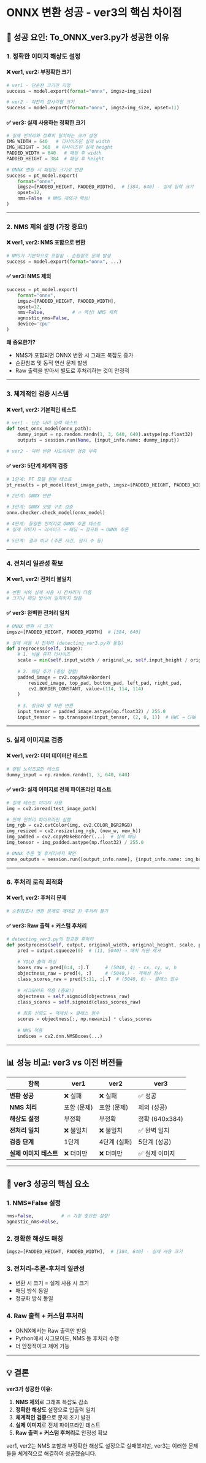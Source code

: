 # ONNX 변환 성공 - ver3의 핵심 차이점

## 🚀 성공 요인: To_ONNX_ver3.py가 성공한 이유

### 1. **정확한 이미지 해상도 설정**

#### ❌ ver1, ver2: 부정확한 크기
```python
# ver1 - 단순한 크기만 지정
success = model.export(format="onnx", imgsz=img_size)

# ver2 - 여전히 정사각형 크기
success = model.export(format="onnx", imgsz=img_size, opset=11)
```

#### ✅ ver3: 실제 사용하는 정확한 크기
```python
# 실제 전처리와 정확히 일치하는 크기 설정
IMG_WIDTH = 640   # 리사이즈된 실제 width
IMG_HEIGHT = 360  # 리사이즈된 실제 height
PADDED_WIDTH = 640   # 패딩 후 width
PADDED_HEIGHT = 384  # 패딩 후 height

# ONNX 변환 시 패딩된 크기로 변환
success = pt_model.export(
    format="onnx",
    imgsz=[PADDED_HEIGHT, PADDED_WIDTH],  # [384, 640] - 실제 입력 크기
    opset=12,
    nms=False  # NMS 제외가 핵심!
)
```

---

### 2. **NMS 제외 설정 (가장 중요!)**

#### ❌ ver1, ver2: NMS 포함으로 변환
```python
# NMS가 기본적으로 포함됨 - 순환참조 문제 발생
success = model.export(format="onnx", ...)
```

#### ✅ ver3: NMS 제외
```python
success = pt_model.export(
    format="onnx",
    imgsz=[PADDED_HEIGHT, PADDED_WIDTH],
    opset=12,
    nms=False,          # 🔥 핵심! NMS 제외
    agnostic_nms=False,
    device='cpu'
)
```

**왜 중요한가?**
- NMS가 포함되면 ONNX 변환 시 그래프 복잡도 증가
- 순환참조 및 동적 연산 문제 발생
- Raw 출력을 받아서 별도로 후처리하는 것이 안정적

---

### 3. **체계적인 검증 시스템**

#### ❌ ver1, ver2: 기본적인 테스트
```python
# ver1 - 단순 더미 입력 테스트
def test_onnx_model(onnx_path):
    dummy_input = np.random.randn(1, 3, 640, 640).astype(np.float32)
    outputs = session.run(None, {input_info.name: dummy_input})

# ver2 - 여러 변환 시도하지만 검증 부족
```

#### ✅ ver3: 5단계 체계적 검증
```python
# 1단계: PT 모델 원본 테스트
pt_results = pt_model(test_image_path, imgsz=[PADDED_HEIGHT, PADDED_WIDTH])

# 2단계: ONNX 변환

# 3단계: ONNX 모델 구조 검증
onnx.checker.check_model(onnx_model)

# 4단계: 동일한 전처리로 ONNX 추론 테스트
# 실제 이미지 → 리사이즈 → 패딩 → 정규화 → ONNX 추론

# 5단계: 결과 비교 (추론 시간, 탐지 수 등)
```

---

### 4. **전처리 일관성 확보**

#### ❌ ver1, ver2: 전처리 불일치
```python
# 변환 시와 실제 사용 시 전처리가 다름
# 크기나 패딩 방식이 일치하지 않음
```

#### ✅ ver3: 완벽한 전처리 일치
```python
# ONNX 변환 시 크기
imgsz=[PADDED_HEIGHT, PADDED_WIDTH]  # [384, 640]

# 실제 사용 시 전처리 (detecting_ver3.py와 동일)
def preprocess(self, image):
    # 1. 비율 유지 리사이즈
    scale = min(self.input_width / original_w, self.input_height / original_h)
    
    # 2. 패딩 추가 (중앙 정렬)
    padded_image = cv2.copyMakeBorder(
        resized_image, top_pad, bottom_pad, left_pad, right_pad,
        cv2.BORDER_CONSTANT, value=(114, 114, 114)
    )
    
    # 3. 정규화 및 차원 변환
    input_tensor = padded_image.astype(np.float32) / 255.0
    input_tensor = np.transpose(input_tensor, (2, 0, 1))  # HWC → CHW
```

---

### 5. **실제 이미지로 검증**

#### ❌ ver1, ver2: 더미 데이터만 테스트
```python
# 랜덤 노이즈로만 테스트
dummy_input = np.random.randn(1, 3, 640, 640)
```

#### ✅ ver3: 실제 이미지로 전체 파이프라인 테스트
```python
# 실제 테스트 이미지 사용
img = cv2.imread(test_image_path)

# 전체 전처리 파이프라인 실행
img_rgb = cv2.cvtColor(img, cv2.COLOR_BGR2RGB)
img_resized = cv2.resize(img_rgb, (new_w, new_h))
img_padded = cv2.copyMakeBorder(...)  # 실제 패딩
img_tensor = img_padded.astype(np.float32) / 255.0

# ONNX 추론 및 후처리까지 확인
onnx_outputs = session.run([output_info.name], {input_info.name: img_batch})
```

---

### 6. **후처리 로직 최적화**

#### ❌ ver1, ver2: 후처리 문제
```python
# 순환참조나 변환 문제로 제대로 된 후처리 불가
```

#### ✅ ver3: Raw 출력 + 커스텀 후처리
```python
# detecting_ver3.py의 정교한 후처리
def postprocess(self, output, original_width, original_height, scale, padding):
    pred = output.squeeze(0)  # (11, 5040) → 배치 차원 제거
    
    # YOLO 출력 파싱
    boxes_raw = pred[0:4, :].T      # (5040, 4) - cx, cy, w, h
    objectness_raw = pred[4, :]     # (5040,) - 객체성 점수
    class_scores_raw = pred[5:11, :].T  # (5040, 6) - 클래스 점수
    
    # 시그모이드 적용 (중요!)
    objectness = self.sigmoid(objectness_raw)
    class_scores = self.sigmoid(class_scores_raw)
    
    # 최종 신뢰도 = 객체성 × 클래스 점수
    scores = objectness[:, np.newaxis] * class_scores
    
    # NMS 적용
    indices = cv2.dnn.NMSBoxes(...)
```

---

## 📊 성능 비교: ver3 vs 이전 버전들

| 항목 | ver1 | ver2 | ver3 |
|------|------|------|------|
| **변환 성공** | ❌ 실패 | ❌ 실패 | ✅ 성공 |
| **NMS 처리** | 포함 (문제) | 포함 (문제) | 제외 (성공) |
| **해상도 설정** | 부정확 | 부정확 | 정확 (640x384) |
| **전처리 일치** | ❌ 불일치 | ❌ 불일치 | ✅ 완벽 일치 |
| **검증 단계** | 1단계 | 4단계 (실패) | 5단계 (성공) |
| **실제 이미지 테스트** | ❌ 더미만 | ❌ 더미만 | ✅ 실제 이미지 |

---

## 🔑 ver3 성공의 핵심 요소

### 1. **NMS=False 설정**
```python
nms=False,          # 🔥 가장 중요한 설정!
agnostic_nms=False,
```

### 2. **정확한 해상도 매칭**
```python
imgsz=[PADDED_HEIGHT, PADDED_WIDTH],  # [384, 640] - 실제 사용 크기
```

### 3. **전처리-추론-후처리 일관성**
- 변환 시 크기 = 실제 사용 시 크기
- 패딩 방식 동일
- 정규화 방식 동일

### 4. **Raw 출력 + 커스텀 후처리**
- ONNX에서는 Raw 출력만 받음
- Python에서 시그모이드, NMS 등 후처리 수행
- 더 안정적이고 제어 가능

---

## 💡 결론

**ver3가 성공한 이유:**
1. **NMS 제외**로 그래프 복잡도 감소
2. **정확한 해상도** 설정으로 입출력 일치
3. **체계적인 검증**으로 문제 조기 발견
4. **실제 이미지**로 전체 파이프라인 테스트
5. **Raw 출력 + 커스텀 후처리**로 안정성 확보

ver1, ver2는 NMS 포함과 부정확한 해상도 설정으로 실패했지만, ver3는 이러한 문제들을 체계적으로 해결하여 성공했습니다.